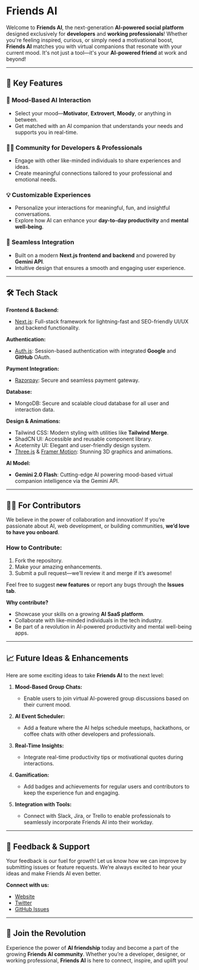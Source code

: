 # Friends AI

Welcome to **Friends AI**, the next-generation **AI-powered social platform** designed exclusively for **developers** and **working professionals**! Whether you're feeling inspired, curious, or simply need a motivational boost, **Friends AI** matches you with virtual companions that resonate with your current mood. It's not just a tool—it's your **AI-powered friend** at work and beyond!

---

## 🌟 Key Features

### 🤝 **Mood-Based AI Interaction**
- Select your mood—**Motivator**, **Extrovert**, **Moody**, or anything in between.
- Get matched with an AI companion that understands your needs and supports you in real-time.

### 🧑‍💻 **Community for Developers & Professionals**
- Engage with other like-minded individuals to share experiences and ideas.
- Create meaningful connections tailored to your professional and emotional needs.

### 💡 **Customizable Experiences**
- Personalize your interactions for meaningful, fun, and insightful conversations.
- Explore how AI can enhance your **day-to-day productivity** and **mental well-being**.

### 🚀 **Seamless Integration**
- Built on a modern **Next.js frontend and backend** and powered by **Gemini API**.
- Intuitive design that ensures a smooth and engaging user experience.

---

## 🛠️ Tech Stack

**Frontend & Backend:**
- [Next.js](https://nextjs.org/): Full-stack framework for lightning-fast and SEO-friendly UI/UX and backend functionality.

**Authentication:**
- [Auth.js](https://authjs.dev/): Session-based authentication with integrated **Google** and **GitHub** OAuth.

**Payment Integration:**
- [Razorpay](https://razorpay.com/): Secure and seamless payment gateway.

**Database:**
- MongoDB: Secure and scalable cloud database for all user and interaction data.

**Design & Animations:**
- Tailwind CSS: Modern styling with utilities like **Tailwind Merge**.
- ShadCN UI: Accessible and reusable component library.
- Aceternity UI: Elegant and user-friendly design system.
- [Three.js](https://threejs.org/) & [Framer Motion](https://www.framer.com/motion/): Stunning 3D graphics and animations.

**AI Model:**
- **Gemini 2.0 Flash**: Cutting-edge AI powering mood-based virtual companion intelligence via the Gemini API.

---

## 👨‍💻 For Contributors

We believe in the power of collaboration and innovation! If you’re passionate about AI, web development, or building communities, **we’d love to have you onboard**.

### How to Contribute:
1. Fork the repository.
2. Make your amazing enhancements.
3. Submit a pull request—we’ll review it and merge if it’s awesome!

Feel free to suggest **new features** or report any bugs through the **Issues tab**.

**Why contribute?**
- Showcase your skills on a growing **AI SaaS platform**.
- Collaborate with like-minded individuals in the tech industry.
- Be part of a revolution in AI-powered productivity and mental well-being apps.

---

## 📈 Future Ideas & Enhancements

Here are some exciting ideas to take **Friends AI** to the next level:

1. **Mood-Based Group Chats:**
   - Enable users to join virtual AI-powered group discussions based on their current mood.

2. **AI Event Scheduler:**
   - Add a feature where the AI helps schedule meetups, hackathons, or coffee chats with other developers and professionals.

3. **Real-Time Insights:**
   - Integrate real-time productivity tips or motivational quotes during interactions.

4. **Gamification:**
   - Add badges and achievements for regular users and contributors to keep the experience fun and engaging.

5. **Integration with Tools:**
   - Connect with Slack, Jira, or Trello to enable professionals to seamlessly incorporate Friends AI into their workday.

---

## 💬 Feedback & Support

Your feedback is our fuel for growth! Let us know how we can improve by submitting issues or feature requests. We’re always excited to hear your ideas and make Friends AI even better.

**Connect with us:**
- [Website](#)
- [Twitter](#)
- [GitHub Issues](#)

---

## 🥂 Join the Revolution

Experience the power of **AI friendship** today and become a part of the growing **Friends AI community**. Whether you’re a developer, designer, or working professional, **Friends AI** is here to connect, inspire, and uplift you!

